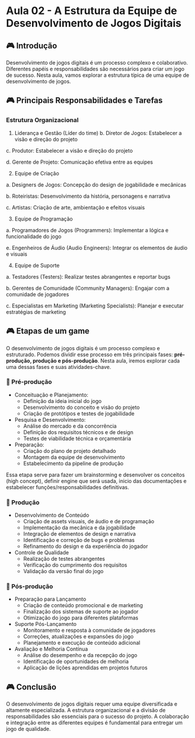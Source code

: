 # Aula 02 - A Estrutura da Equipe de Desenvolvimento de Jogos Digitais

## 🎮 Introdução

Desenvolvimento de jogos digitais é um processo complexo e colaborativo. Diferentes papéis e responsabilidades são necessários para criar um jogo de sucesso. Nesta aula, vamos explorar a estrutura típica de uma equipe de desenvolvimento de jogos.

## 🎮 Principais Responsabilidades e Tarefas

### Estrutura Organizacional
1. Liderança e Gestão (Líder do time)
  b. Diretor de Jogos: Estabelecer a visão e direção do projeto

  c. Produtor: Estabelecer a visão e direção do projeto
  
  d. Gerente de Projeto: Comunicação efetiva entre as equipes
  
2. Equipe de Criação

  a. Designers de Jogos: Concepção do design de jogabilidade e mecânicas
  
  b. Roteiristas: Desenvolvimento da história, personagens e narrativa
  
  c. Artistas: Criação de arte, ambientação e efeitos visuais
  
3. Equipe de Programação 

  a. Programadores de Jogos (Programmers): Implementar a lógica e funcionalidade do jogo
  
  e. Engenheiros de Áudio (Audio Engineers): Integrar os elementos de áudio e visuais
  
4. Equipe de Suporte

  a. Testadores (Testers): Realizar testes abrangentes e reportar bugs
  
  b. Gerentes de Comunidade (Community Managers): Engajar com a comunidade de jogadores
  
  c. Especialistas em Marketing (Marketing Specialists): Planejar e executar estratégias de marketing

## 🎮 Etapas de um game

O desenvolvimento de jogos digitais é um processo complexo e estruturado. Podemos dividir esse processo em três principais fases: **pré-produção, produção e pós-produção**. Nesta aula, iremos explorar cada uma dessas fases e suas atividades-chave.

### 💎 Pré-produção

- Conceituação e Planejamento:
  - Definição da ideia inicial do jogo
  - Desenvolvimento do conceito e visão do projeto
  - Criação de protótipos e testes de jogabilidade
- Pesquisa e Desenvolvimento:
  - Análise do mercado e da concorrência
  - Definição dos requisitos técnicos e de design
  - Testes de viabilidade técnica e orçamentária
- Preparação:
  - Criação do plano de projeto detalhado
  - Montagem da equipe de desenvolvimento
  - Estabelecimento da pipeline de produção

Essa etapa serve para fazer um brainstorming e desenvolver os conceitos (high concept), definir engine que será usada, inicio das documentações e estabelecer funções/responsabilidades definitivas.

### 💎 Produção

- Desenvolvimento de Conteúdo
  - Criação de assets visuais, de áudio e de programação
  - Implementação da mecânica e da jogabilidade
  - Integração de elementos de design e narrativa
  - Identificação e correção de bugs e problemas
  - Refinamento do design e da experiência do jogador
- Controle de Qualidade
  - Realização de testes abrangentes
  - Verificação do cumprimento dos requisitos
  - Validação da versão final do jogo

### 💎 Pós-produção

- Preparação para Lançamento
  - Criação de conteúdo promocional e de marketing
  - Finalização dos sistemas de suporte ao jogador
  - Otimização do jogo para diferentes plataformas
- Suporte Pós-Lançamento
  - Monitoramento e resposta à comunidade de jogadores
  - Correções, atualizações e expansões do jogo
  - Planejamento e execução de conteúdo adicional
- Avaliação e Melhoria Contínua
  - Análise do desempenho e da recepção do jogo
  - Identificação de oportunidades de melhoria
  - Aplicação de lições aprendidas em projetos futuros

## 🎮 Conclusão

O desenvolvimento de jogos digitais requer uma equipe diversificada e altamente especializada.
A estrutura organizacional e a divisão de responsabilidades são essenciais para o sucesso do projeto.
A colaboração e integração entre as diferentes equipes é fundamental para entregar um jogo de qualidade.
